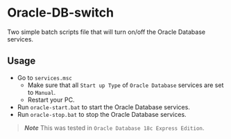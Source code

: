 # Oracle-DB-switch
Two simple batch scripts file that will turn on/off the Oracle Database services.

## Usage
- Go to `services.msc`
  - Make sure that all `Start up Type` of `Oracle Database` services are set to `Manual`.
  - Restart your PC.
- Run `oracle-start.bat` to start the Oracle Database services.
- Run `oracle-stop.bat` to stop the Oracle Database services.

>***Note*** This was tested in `Oracle Database 18c Express Edition`.
